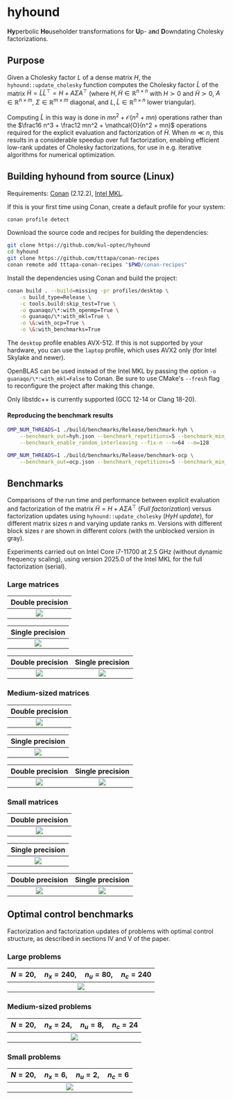 # hyhound

**Hy**perbolic **Ho**useholder transformations for **U**p- a**n**d **D**owndating Cholesky factorizations.

## Purpose

Given a Cholesky factor $L$ of a dense matrix $H$, the `hyhound::update_cholesky`
function computes the Cholesky factor $\tilde L$ of the matrix
$\tilde H = \tilde L \tilde L^\top = H + A \Sigma A^\top$ (where
$H,\tilde H\in\mathbb{R}^{n\times n}$ with $H \succ 0$ and $\tilde H \succ 0$,
$A \in \mathbb{R}^{n\times m}$, $\Sigma \in \mathbb{R}^{m\times m}$ diagonal,
and $L, \tilde L\in\mathbb{R}^{n\times n}$ lower triangular).

Computing $\tilde L$ in this way is done in $mn^2 + \mathcal{O}(n^2 + mn)$
operations rather than the $\frac16 n^3 + \frac12 mn^2 + \mathcal{O}(n^2 + mn)$
operations required for the explicit evaluation and factorization of $\tilde H$.
When $m \ll n$, this results in a considerable speedup over full factorization,
enabling efficient low-rank updates of Cholesky factorizations, for use in e.g.
iterative algorithms for numerical optimization.

## Building hyhound from source (Linux)

Requirements: [Conan](https://conan.io/) (2.12.2), [Intel MKL](https://www.intel.com/content/www/us/en/developer/tools/oneapi/onemkl-download.html).

If this is your first time using Conan, create a default profile for your system:
```sh
conan profile detect
```
Download the source code and recipes for building the dependencies:
```sh
git clone https://github.com/kul-optec/hyhound
cd hyhound
git clone https://github.com/tttapa/conan-recipes
conan remote add tttapa-conan-recipes "$PWD/conan-recipes"
```
Install the dependencies using Conan and build the project:
```sh
conan build . --build=missing -pr profiles/desktop \
    -s build_type=Release \
    -c tools.build:skip_test=True \
    -o guanaqo/\*:with_openmp=True \
    -o guanaqo/\*:with_mkl=True \
    -o \&:with_ocp=True \
    -o \&:with_benchmarks=True
```

The `desktop` profile enables AVX-512. If this is not supported by your hardware,
you can use the `laptop` profile, which uses AVX2 only (for Intel Skylake and
newer).

OpenBLAS can be used instead of the Intel MKL by passing the option
`-o guanaqo/\*:with_mkl=False` to Conan. Be sure to use CMake's
`--fresh` flag to reconfigure the project after making this change.

Only libstdc++ is currently supported (GCC 12-14 or Clang 18-20).

#### Reproducing the benchmark results

```sh
OMP_NUM_THREADS=1 ./build/benchmarks/Release/benchmark-hyh \
    --benchmark_out=hyh.json --benchmark_repetitions=5 --benchmark_min_time=0.02s \
    --benchmark_enable_random_interleaving --fix-n --n=64 --m=128
```
```sh
OMP_NUM_THREADS=1 ./build/benchmarks/Release/benchmark-ocp \
    --benchmark_out=ocp.json --benchmark_repetitions=5 --benchmark_min_time=1000x
```

## Benchmarks

Comparisons of the run time and performance between explicit evaluation and
factorization of the matrix $\tilde H = H + A\Sigma A^\top$ (_Full factorization_)
versus factorization updates using `hyhound::update_cholesky` (_HyH update_),
for different matrix sizes $n$ and varying update ranks $m$.
Versions with different block sizes $r$ are shown in different colors (with the
unblocked version in gray).

Experiments carried out on Intel Core i7-11700 at 2.5 GHz
(without dynamic frequency scaling), using version 2025.0 of the Intel MKL
for the full factorization (serial).

### Large matrices

| Double precision |
|:---:|
| ![](images/hyh-avx512f-double-1024.json.rel.svg) |

| Single precision |
|:---:|
| ![](images/hyh-avx512f-float-1024.json.rel.svg) |

| Double precision | Single precision |
|:---:|:---:|
| ![](images/hyh-avx512f-double-1024.json.gflops.svg) | ![](images/hyh-avx512f-float-1024.json.gflops.svg) |

### Medium-sized matrices

| Double precision |
|:---:|
| ![](images/hyh-avx512f-double-64.json.rel.svg) |

| Single precision |
|:---:|
| ![](images/hyh-avx512f-float-64.json.rel.svg) |

| Double precision | Single precision |
|:---:|:---:|
| ![](images/hyh-avx512f-double-64.json.gflops.svg) | ![](images/hyh-avx512f-float-64.json.gflops.svg) |

### Small matrices

| Double precision |
|:---:|
| ![](images/hyh-avx512f-double-16.json.rel.svg) |

| Single precision |
|:---:|
| ![](images/hyh-avx512f-float-16.json.rel.svg) |

| Double precision | Single precision |
|:---:|:---:|
| ![](images/hyh-avx512f-double-16.json.gflops.svg) | ![](images/hyh-avx512f-float-16.json.gflops.svg) |

## Optimal control benchmarks

Factorization and factorization updates of problems with optimal control
structure, as described in sections IV and V of the paper.

### Large problems

| $N=20,\quad n_x=240,\quad n_u=80,\quad n_c=240$ |
|:---:|
| ![](images/ocp-240.json.timings.svg) |

### Medium-sized problems

| $N=20,\quad n_x=24,\quad n_u=8,\quad n_c=24$ |
|:---:|
| ![](images/ocp.json.timings.svg) |

### Small problems

| $N=20,\quad n_x=6,\quad n_u=2,\quad n_c=6$ |
|:---:|
| ![](images/ocp-6.json.timings.svg) |

